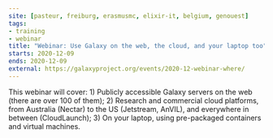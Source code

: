 ```yaml
---
site: [pasteur, freiburg, erasmusmc, elixir-it, belgium, genouest]
tags:
- training
- webinar
title: "Webinar: Use Galaxy on the web, the cloud, and your laptop too"
starts: 2020-12-09
ends: 2020-12-09
external: https://galaxyproject.org/events/2020-12-webinar-where/
---
```



This webinar will cover: 1) Publicly accessible Galaxy servers on the web (there are over 100 of them); 2) Research and commercial cloud platforms, from Australia (Nectar) to the US (Jetstream, AnVIL), and everywhere in between (CloudLaunch); 3) On your laptop, using pre-packaged containers and virtual machines.

